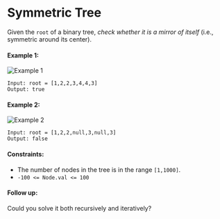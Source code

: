 # Symmetric Tree
Given the `root` of a binary tree, *check whether it is a mirror of itself* (i.e., symmetric around its center).  

#### Example 1:
![Example 1](/images/example1.png)
```
Input: root = [1,2,2,3,4,4,3]
Output: true
```

#### Example 2:
![Example 2](/images/example2.png)
```
Input: root = [1,2,2,null,3,null,3]
Output: false
```

#### Constraints:
- The number of nodes in the tree is in the range `[1,1000]`.
- `-100 <= Node.val <= 100`

#### Follow up:
Could you solve it both recursively and iteratively?  

